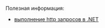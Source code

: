 Полезная информация:

- [выполнение http запросов в .NET](https://learn.microsoft.com/ru-ru/dotnet/fundamentals/networking/http/httpclient)